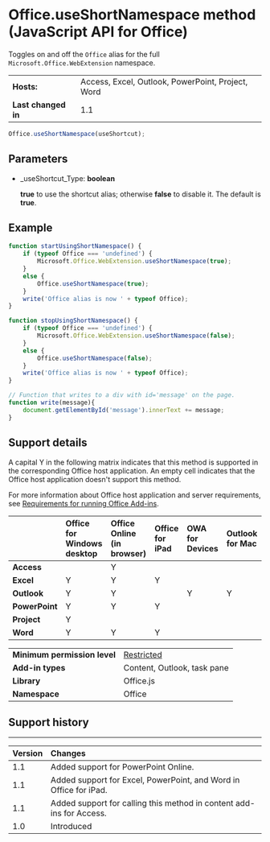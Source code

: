 
# Office.useShortNamespace method (JavaScript API for Office)
Toggles on and off the  `Office` alias for the full `Microsoft.Office.WebExtension` namespace.

|||
|:-----|:-----|
|**Hosts:**|Access, Excel, Outlook, PowerPoint, Project, Word|
|**Last changed in**|1.1|

```js
Office.useShortNamespace(useShortcut);
```


## Parameters


-  _useShortcut_Type:  **boolean**
    
     **true** to use the shortcut alias; otherwise **false** to disable it. The default is **true**.
    


## Example


```js
function startUsingShortNamespace() {
    if (typeof Office === 'undefined') {
        Microsoft.Office.WebExtension.useShortNamespace(true);
    }
    else {
        Office.useShortNamespace(true);
    }
    write('Office alias is now ' + typeof Office);
}

function stopUsingShortNamespace() {
    if (typeof Office === 'undefined') {
        Microsoft.Office.WebExtension.useShortNamespace(false);
    }
    else {
        Office.useShortNamespace(false);
    }
    write('Office alias is now ' + typeof Office);
}

// Function that writes to a div with id='message' on the page.
function write(message){
    document.getElementById('message').innerText += message; 
}
```


## Support details


A capital Y in the following matrix indicates that this method is supported in the corresponding Office host application. An empty cell indicates that the Office host application doesn't support this method.

For more information about Office host application and server requirements, see [Requirements for running Office Add-ins](http://msdn.microsoft.com/library/67340567-bb9a-498c-96d3-3f52f28c16bc%28Office.15%29.aspx).


||**Office for Windows desktop**|**Office Online (in browser)**|**Office for iPad**|**OWA for Devices**|**Outlook for Mac**|
|:-----|:-----|:-----|:-----|:-----|:-----|
|**Access**||Y||||
|**Excel**|Y|Y|Y|||
|**Outlook**|Y|Y||Y|Y|
|**PowerPoint**|Y|Y|Y|||
|**Project**|Y|||||
|**Word**|Y|Y|Y|||

|||
|:-----|:-----|
|**Minimum permission level**|[Restricted](http://msdn.microsoft.com/library/da2efadc-4ebf-45fe-be39-397ac1eb1dbd%28Office.15%29.aspx)|
|**Add-in types**|Content, Outlook, task pane|
|**Library**|Office.js|
|**Namespace**|Office|

## Support history



****


|**Version**|**Changes**|
|:-----|:-----|
|1.1|Added support for PowerPoint Online.|
|1.1|Added support for Excel, PowerPoint, and Word in Office for iPad.|
|1.1|Added support for calling this method in content add-ins for Access.|
|1.0|Introduced|
